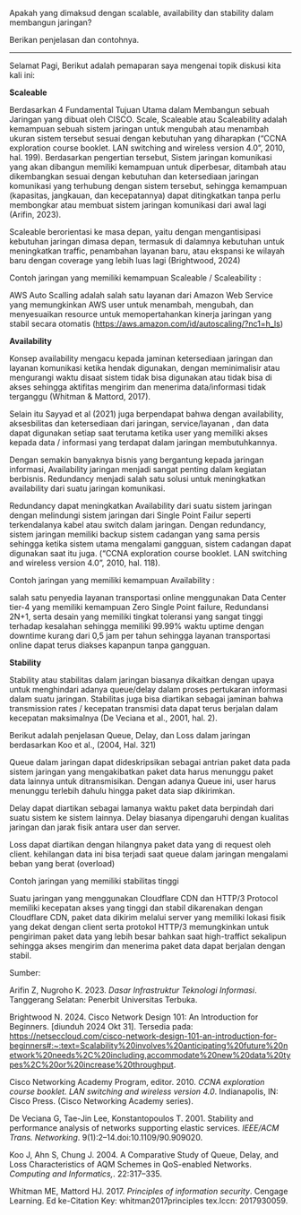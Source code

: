 Apakah yang dimaksud dengan scalable, availability dan stability dalam membangun jaringan?

Berikan penjelasan dan contohnya.

---

Selamat Pagi,
Berikut adalah pemaparan saya mengenai topik diskusi kita kali ini:

**Scaleable**

Berdasarkan 4 Fundamental Tujuan Utama dalam Membangun sebuah Jaringan yang dibuat oleh CISCO. Scale, Scaleable atau Scaleability adalah kemampuan sebuah sistem jaringan untuk mengubah atau menambah ukuran sistem tersebut sesuai dengan kebutuhan yang diharapkan (“CCNA exploration course booklet. LAN switching and wireless version 4.0”, 2010, hal. 199). Berdasarkan pengertian tersebut, Sistem jaringan komunikasi yang akan dibangun memiliki kemampuan untuk diperbesar, ditambah atau dikembangkan sesuai dengan kebutuhan dan ketersediaan jaringan komunikasi yang terhubung dengan sistem tersebut, sehingga kemampuan (kapasitas, jangkauan, dan kecepatannya) dapat ditingkatkan tanpa perlu membongkar atau membuat sistem jaringan komunikasi dari awal lagi (Arifin, 2023). 

Scaleable berorientasi ke masa depan, yaitu dengan mengantisipasi kebutuhan jaringan dimasa depan, termasuk di dalamnya kebutuhan untuk meningkatkan traffic, penambahan layanan baru, atau ekspansi ke wilayah baru dengan coverage yang lebih luas lagi (Brightwood, 2024)

Contoh jaringan yang memiliki kemampuan Scaleable / Scaleability :

AWS Auto Scalling adalah salah satu layanan dari Amazon Web Service yang memungkinkan AWS user untuk menambah, mengubah, dan menyesuaikan resource untuk memopertahankan kinerja jaringan yang stabil secara otomatis (https://aws.amazon.com/id/autoscaling/?nc1=h_ls)


**Availability**

Konsep availability mengacu kepada jaminan ketersediaan jaringan dan layanan komunikasi ketika hendak digunakan, dengan meminimalisir atau mengurangi waktu disaat sistem tidak bisa digunakan atau tidak bisa di akses sehingga aktifitas mengirim dan menerima data/informasi tidak terganggu (Whitman & Mattord, 2017).

Selain itu Sayyad et al (2021) juga berpendapat bahwa dengan availability, aksesbilitas dan ketersediaan dari jaringan, service/layanan , dan data dapat digunakan setiap saat terutama ketika user yang memiliki akses kepada data / informasi yang terdapat dalam jaringan membutuhkannya.

Dengan semakin banyaknya bisnis yang bergantung kepada jaringan informasi, Availability jaringan menjadi sangat penting dalam kegiatan berbisnis. Redundancy menjadi salah satu solusi untuk meningkatkan availability dari suatu jaringan komunikasi.

Redundancy dapat meningkatkan Availability dari suatu sistem jaringan dengan melindungi sistem jaringan dari Single Point Failur seperti terkendalanya kabel atau switch dalam jaringan. Dengan redundancy, sistem jaringan memiliki backup sistem cadangan yang sama persis sehingga ketika sistem utama mengalami gangguan, sistem cadangan dapat digunakan saat itu juga. (“CCNA exploration course booklet. LAN switching and wireless version 4.0”, 2010, hal. 118).

Contoh jaringan yang memiliki kemampuan Availability :

salah satu penyedia layanan transportasi online menggunakan Data Center tier-4 yang memiliki kemampuan Zero Single Point failure, Redundansi 2N+1, serta desain yang memiliki tingkat toleransi yang sangat tinggi terhadap kesalahan sehingga memiliki 99.99% waktu uptime dengan downtime kurang dari 0,5 jam per tahun sehingga layanan transportasi online dapat terus diakses kapanpun tanpa gangguan.


**Stability**

Stability atau stabilitas dalam jaringan biasanya dikaitkan dengan upaya untuk menghindari adanya queue/delay dalam proses pertukaran informasi dalam suatu jaringan. Stabilitas juga bisa diartikan sebagai jaminan bahwa transmission rates / kecepatan transmisi data dapat terus berjalan dalam kecepatan maksimalnya (De Veciana et al., 2001, hal. 2). 

Berikut adalah penjelasan Queue, Delay, dan Loss dalam jaringan berdasarkan Koo et al., (2004, Hal. 321)

Queue dalam jaringan dapat dideskripsikan sebagai antrian paket data pada sistem jaringan yang mengakibatkan paket data harus menunggu paket data lainnya untuk ditransmisikan. Dengan adanya Queue ini, user harus menunggu terlebih dahulu hingga paket data siap dikirimkan.

Delay dapat diartikan sebagai lamanya waktu paket data berpindah dari suatu sistem ke sistem lainnya. Delay biasanya dipengaruhi dengan kualitas jaringan dan jarak fisik antara user dan server.

Loss dapat diartikan dengan hilangnya paket data yang di request oleh client. kehilangan data ini bisa terjadi saat queue dalam jaringan mengalami beban yang berat (overload) 

Contoh jaringan yang memiliki stabilitas tinggi

Suatu jaringan yang menggunakan Cloudflare CDN dan HTTP/3 Protocol memiliki kecepatan akses yang tinggi dan stabil dikarenakan dengan Cloudflare CDN, paket data dikirim melalui server yang memiliki lokasi fisik yang dekat dengan client serta protokol HTTP/3 memungkinkan untuk pengiriman paket data yang lebih besar bahkan saat high-traffict sekalipun sehingga akses mengirim dan menerima paket data dapat berjalan dengan stabil.



Sumber:

Arifin Z, Nugroho K. 2023. _Dasar Infrastruktur Teknologi Informasi_. Tanggerang Selatan: Penerbit Universitas Terbuka.

Brightwood N. 2024. Cisco Network Design 101: An Introduction for Beginners. [diunduh 2024 Okt 31]. Tersedia pada: https://netseccloud.com/cisco-network-design-101-an-introduction-for-beginners#:~:text=Scalability%20involves%20anticipating%20future%20network%20needs%2C%20including,accommodate%20new%20data%20types%2C%20or%20increase%20throughput.

Cisco Networking Academy Program, editor. 2010. _CCNA exploration course booklet. LAN switching and wireless version 4.0_. Indianapolis, IN: Cisco Press. (Cisco Networking Academy series).

De Veciana G, Tae-Jin Lee, Konstantopoulos T. 2001. Stability and performance analysis of networks supporting elastic services. _IEEE/ACM Trans. Networking_. 9(1):2–14.doi:10.1109/90.909020.

Koo J, Ahn S, Chung J. 2004. A Comparative Study of Queue, Delay, and Loss Characteristics of AQM Schemes in QoS-enabled Networks. _Computing and Informatics,_. 22:317–335.

Whitman ME, Mattord HJ. 2017. _Principles of information security_. Cengage Learning. Ed ke-Citation Key: whitman2017principles tex.lccn: 2017930059.
